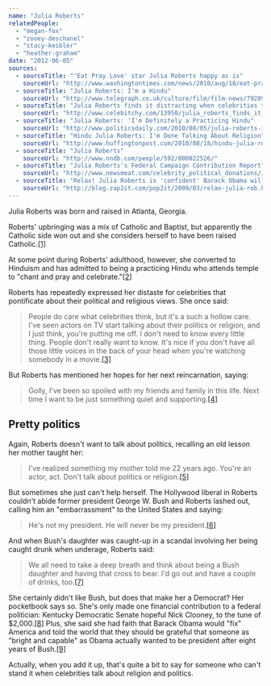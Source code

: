 ```yaml
---
name: "Julia Roberts"
relatedPeople:
  - "megan-fox"
  - "zooey-deschanel"
  - "stacy-keibler"
  - "heather-graham"
date: "2012-06-05"
sources:
  - sourceTitle: "'Eat Pray Love' star Julia Roberts happy as is"
    sourceUrl: "http://www.washingtontimes.com/news/2010/aug/18/eat-pray-love-star-julia-roberts-happy-as-is/"
  - sourceTitle: "Julia Roberts: I'm a Hindu"
    sourceUrl: "http://www.telegraph.co.uk/culture/film/film-news/7928961/Julia-Roberts-Im-a-Hindu.html"
  - sourceTitle: "Julia Roberts finds it distracting when celebrities talk politics or religion"
    sourceUrl: "http://www.celebitchy.com/13950/julia_roberts_finds_it_distracting_when_celebrities_talk_politics_or_religion/"
  - sourceTitle: "Julia Roberts: 'I'm Definitely a Practicing Hindu"
    sourceUrl: "http://www.politicsdaily.com/2010/08/05/julia-roberts-is-a-practicing-hindu-move-over-george-harriso/"
  - sourceTitle: "Hindu Julia Roberts: I'm Done Talking About Religion"
    sourceUrl: "http://www.huffingtonpost.com/2010/08/18/hindu-julia-roberts-im-do_n_685893.html"
  - sourceTitle: "Julia Roberts"
    sourceUrl: "http://www.nndb.com/people/592/000022526/"
  - sourceTitle: "Julia Roberts's Federal Campaign Contribution Report"
    sourceUrl: "http://www.newsmeat.com/celebrity_political_donations/Julia_Roberts.php"
  - sourceTitle: "Relax! Julia Roberts is 'confident' Barack Obama will fix recession"
    sourceUrl: "http://blog.zap2it.com/pop2it/2009/03/relax-julia-rob.html"
---
```


Julia Roberts was born and raised in Atlanta, Georgia.

Roberts' upbringing was a mix of Catholic and Baptist, but apparently the Catholic side won out and she considers herself to have been raised Catholic.<a class="source-citation" href="#http://www.washingtontimes.com/news/2010/aug/18/eat-pray-love-star-julia-roberts-happy-as-is/" title="&apos;Eat Pray Love&apos; star Julia Roberts happy as is">[1]</a>

At some point during Roberts' adulthood, however, she converted to Hinduism and has admitted to being a practicing Hindu who attends temple to "chant and pray and celebrate."<a class="source-citation" href="#http://www.telegraph.co.uk/culture/film/film-news/7928961/Julia-Roberts-Im-a-Hindu.html" title="Julia Roberts: I&apos;m a Hindu">[2]</a>

Roberts has repeatedly expressed her distaste for celebrities that pontificate about their political and religious views. She once said:

>People do care what celebrities think, but it's a such a hollow care. I've seen actors on TV start talking about their politics or religion, and I just think, you're putting me off. I don't need to know every little thing. People don't really want to know. It's nice if you don't have all those little voices in the back of your head when you're watching somebody in a movie.<a class="source-citation" href="#http://www.celebitchy.com/13950/julia_roberts_finds_it_distracting_when_celebrities_talk_politics_or_religion/" title="Julia Roberts finds it distracting when celebrities talk politics or religion">[3]</a>

But Roberts has mentioned her hopes for her next reincarnation, saying:

>Golly, I've been so spoiled with my friends and family in this life. Next time I want to be just something quiet and supporting.<a class="source-citation" href="#http://www.politicsdaily.com/2010/08/05/julia-roberts-is-a-practicing-hindu-move-over-george-harriso/" title="Julia Roberts: &apos;I&apos;m Definitely a Practicing Hindu">[4]</a>

## Pretty politics

Again, Roberts doesn't want to talk about politics, recalling an old lesson her mother taught her:

>I've realized something my mother told me 22 years ago. You're an actor, act. Don't talk about politics or religion.<a class="source-citation" href="#http://www.huffingtonpost.com/2010/08/18/hindu-julia-roberts-im-do_n_685893.html" title="Hindu Julia Roberts: I&apos;m Done Talking About Religion">[5]</a>

But sometimes she just can't help herself. The Hollywood liberal in Roberts couldn't abide former president George W. Bush and Roberts lashed out, calling him an "embarrassment" to the United States and saying:

>He's not my president. He will never be my president.<a class="source-citation" href="#http://www.nndb.com/people/592/000022526/" title="Julia Roberts">[6]</a>

And when Bush's daughter was caught-up in a scandal involving her being caught drunk when underage, Roberts said:

>We all need to take a deep breath and think about being a Bush daughter and having that cross to bear. I'd go out and have a couple of drinks, too.<a class="source-citation" href="#http://www.celebitchy.com/13950/julia_roberts_finds_it_distracting_when_celebrities_talk_politics_or_religion/" title="Julia Roberts finds it distracting when celebrities talk politics or religion">[7]</a>

She certainly didn't like Bush, but does that make her a Democrat? Her pocketbook says so. She's only made one financial contribution to a federal politician: Kentucky Democratic Senate hopeful Nick Clooney, to the tune of $2,000.<a class="source-citation" href="#http://www.newsmeat.com/celebrity_political_donations/Julia_Roberts.php" title="Julia Roberts&apos;s Federal Campaign Contribution Report">[8]</a> Plus, she said she had faith that Barack Obama would "fix" America and told the world that they should be grateful that someone as "bright and capable" as Obama actually wanted to be president after eight years of Bush.<a class="source-citation" href="#http://blog.zap2it.com/pop2it/2009/03/relax-julia-rob.html" title="Relax! Julia Roberts is &apos;confident&apos; Barack Obama will fix recession">[9]</a>

Actually, when you add it up, that's quite a bit to say for someone who can't stand it when celebrities talk about religion and politics.